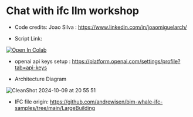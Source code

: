 # Chat with ifc llm workshop

* Code credits: Joao Silva : https://www.linkedin.com/in/joaomiguelarch/ 

* Script Link: 
<a target="_blank" href="https://colab.research.google.com/drive/1EiPVZAGJtdKUgnSyMS4Z7t-hF0zFftY4?usp=sharing">
  <img src="https://colab.research.google.com/assets/colab-badge.svg" alt="Open In Colab"/>
</a>

* openai api keys setup : https://platform.openai.com/settings/profile?tab=api-keys

* Architecture Diagram
  
![CleanShot 2024-10-09 at 20 55 51](https://github.com/user-attachments/assets/d73b811d-da94-4f29-b44b-bff13e63f113)


- IFC file origin:
https://github.com/andrewisen/bim-whale-ifc-samples/tree/main/LargeBuilding
